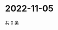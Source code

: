 # 2022-11-05

共 0 条

<!-- BEGIN WEIBO -->
<!-- 最后更新时间 Sat Nov 05 2022 11:40:41 GMT+0800 (China Standard Time) -->

<!-- END WEIBO -->
